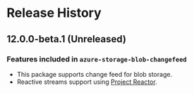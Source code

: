 # Release History

## 12.0.0-beta.1 (Unreleased)

### Features included in `azure-storage-blob-changefeed`
- This package supports change feed for blob storage.
- Reactive streams support using [Project Reactor](https://projectreactor.io/).
  
